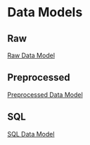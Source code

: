 # Data Models

## Raw

[Raw Data Model](./pdfs/fbit_raw_data_model.pdf)

## Preprocessed

[Preprocessed Data Model](./pdfs/fbit_preprocessed_data_model.pdf)

## SQL

[SQL Data Model](./pdfs/fbit_sql_data_model.pdf)